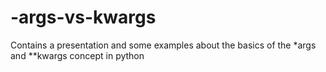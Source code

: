 # -args-vs-kwargs
Contains a presentation and some examples about the basics of the *args and **kwargs concept in python
